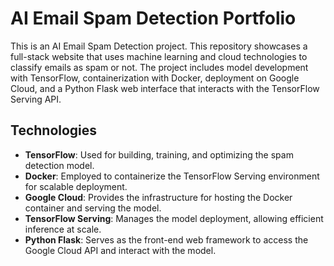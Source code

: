 # AI Email Spam Detection Portfolio

This is an AI Email Spam Detection project. This repository showcases a full-stack website that uses machine learning and cloud technologies to classify emails as spam or not. The project includes model development with TensorFlow, containerization with Docker, deployment on Google Cloud, and a Python Flask web interface that interacts with the TensorFlow Serving API.

## Technologies
- **TensorFlow**: Used for building, training, and optimizing the spam detection model.
- **Docker**: Employed to containerize the TensorFlow Serving environment for scalable deployment.
- **Google Cloud**: Provides the infrastructure for hosting the Docker container and serving the model.
- **TensorFlow Serving**: Manages the model deployment, allowing efficient inference at scale.
- **Python Flask**: Serves as the front-end web framework to access the Google Cloud API and interact with the model.

